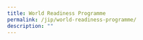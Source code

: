 ```yaml
---
title: World Readiness Programme
permalink: /jip/world-readiness-programme/
description: ""
---
```

